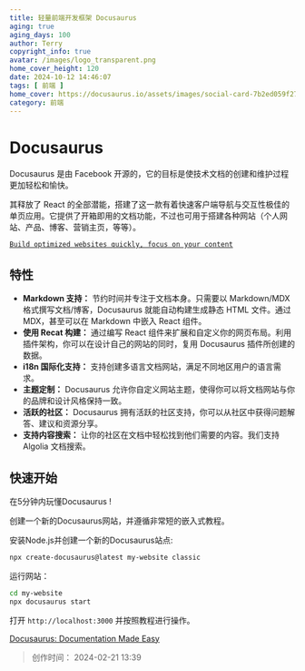```yaml
---
title: 轻量前端开发框架 Docusaurus
aging: true
aging_days: 100
author: Terry
copyright_info: true
avatar: /images/logo_transparent.png
home_cover_height: 120
date: 2024-10-12 14:46:07
tags: [ 前端 ]
home_cover: https://docusaurus.io/assets/images/social-card-7b2ed059f27fc8b64f3f20025ebb382f.png
category: 前端 
---
```


# Docusaurus

Docusaurus 是由 Facebook 开源的，它的目标是使技术文档的创建和维护过程更加轻松和愉快。

其释放了 React 的全部潜能，搭建了这一款有着快速客户端导航与交互性极佳的单页应用。它提供了开箱即用的文档功能，不过也可用于搭建各种网站（个人网站、产品、博客、营销主页，等等）。

[`Build optimized websites quickly, focus on your content`](https://docusaurus.io/)

## 特性

- **Markdown 支持：** 节约时间并专注于文档本身。只需要以 Markdown/MDX 格式撰写文档/博客，Docusaurus 就能自动构建生成静态
  HTML 文件。通过 MDX，甚至可以在 Markdown 中嵌入 React 组件。
- **使用 Recat 构建：** 通过编写 React 组件来扩展和自定义你的网页布局。利用插件架构，你可以在设计自己的网站的同时，复用
  Docusaurus 插件所创建的数据。
- **i18n 国际化支持：** 支持创建多语言文档网站，满足不同地区用户的语言需求。
- **主题定制：** Docusaurus 允许你自定义网站主题，使得你可以将文档网站与你的品牌和设计风格保持一致。
- **活跃的社区：** Docusaurus 拥有活跃的社区支持，你可以从社区中获得问题解答、建议和资源分享。
- **支持内容搜索：** 让你的社区在文档中轻松找到他们需要的内容。我们支持 Algolia 文档搜索。

## 快速开始

在5分钟内玩懂Docusaurus !

创建一个新的Docusaurus网站，并遵循非常短的嵌入式教程。

安装Node.js并创建一个新的Docusaurus站点:

```bash
npx create-docusaurus@latest my-website classic
```

运行网站：

```bash
cd my-website
npx docusaurus start
```

打开 `http://localhost:3000` 并按照教程进行操作。

[Docusaurus: Documentation Made Easy](https://docusaurus.io/zh-CN/docs)

> 创作时间： 2024-02-21 13:39